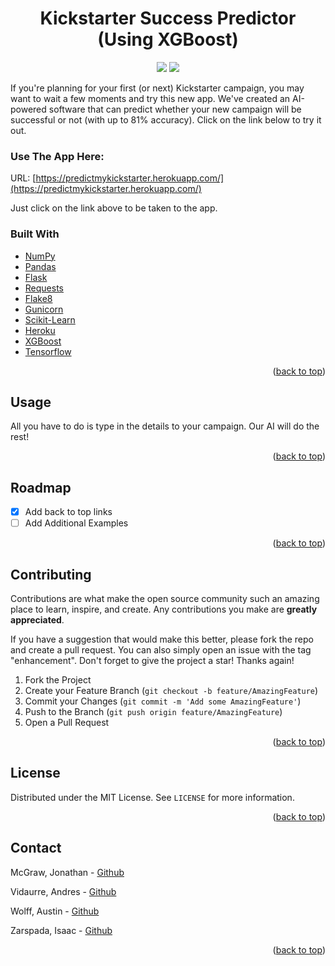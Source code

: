 <div id="top"></div>

<h1 align="center">
Kickstarter Success Predictor <br>(Using XGBoost)
</h1>

<p align="center">
    <img src="https://img.shields.io/badge/CONTRIBUTORS-4-green?style=for-the-badge"/><a href="https://github.com/Build-Week-Dec-21-Spotify-2/Build-Week-Dec-21-Spotify-2/graphs/contributors"></a>
    <img src="https://img.shields.io/badge/LICENSE-MIT-green?style=for-the-badge"/><a href="https://github.com/Build-Week-Dec-21-Spotify-2/Build-Week-Dec-21-Spotify-2/blob/main/LICENSE"></a>
</p>

<!-- [![Contributors][contributors-shield]][contributors-url]
[![MIT License][license-shield]][license-url] -->

<!-- ABOUT THE PROJECT -->
If you're planning for your first (or next) Kickstarter campaign, you may want to wait a few moments and try this new app. We've created an AI-powered software that can predict whether your new campaign will be successful or not (with up to 81% accuracy). Click on the link below to try it out.

### Use The App Here:
URL: [https://predictmykickstarter.herokuapp.com/](https://predictmykickstarter.herokuapp.com/)

Just click on the link above to be taken to the app.

### Built With

* [NumPy](https://numpy.org/)
* [Pandas](https://pandas.pydata.org/)
* [Flask](https://flask.palletsprojects.com/en/2.0.x/)
* [Requests](https://pypi.org/project/requests/)
* [Flake8](https://flake8.pycqa.org/en/latest/)
* [Gunicorn](https://gunicorn.org/)
* [Scikit-Learn](https://scikit-learn.org/stable/)
* [Heroku](https://www.heroku.com/)
* [XGBoost](https://xgboost.readthedocs.io/en/stable/)
* [Tensorflow](https://www.tensorflow.org/)


<p align="right">(<a href="#top">back to top</a>)</p>


<!-- USAGE EXAMPLES -->
## Usage

All you have to do is type in the details to your campaign. Our AI will do the rest!

<p align="right">(<a href="#top">back to top</a>)</p>


<!-- ROADMAP -->
## Roadmap

- [x] Add back to top links
- [ ] Add Additional Examples

<p align="right">(<a href="#top">back to top</a>)</p>


<!-- CONTRIBUTING -->
## Contributing

Contributions are what make the open source community such an amazing place to learn, inspire, and create. Any contributions you make are **greatly appreciated**.

If you have a suggestion that would make this better, please fork the repo and create a pull request. You can also simply open an issue with the tag "enhancement".
Don't forget to give the project a star! Thanks again!

1. Fork the Project
2. Create your Feature Branch (`git checkout -b feature/AmazingFeature`)
3. Commit your Changes (`git commit -m 'Add some AmazingFeature'`)
4. Push to the Branch (`git push origin feature/AmazingFeature`)
5. Open a Pull Request

<p align="right">(<a href="#top">back to top</a>)</p>


<!-- LICENSE -->
## License

Distributed under the MIT License. See `LICENSE` for more information.

<p align="right">(<a href="#top">back to top</a>)</p>


<!-- CONTACT -->
## Contact

McGraw, Jonathan - [Github](https://github.com/scorpionsting6x3)

Vidaurre, Andres - [Github](https://github.com/andresmvidaurre)

Wolff, Austin - [Github](https://github.com/AustinJamesWolff)

Zarspada, Isaac - [Github](https://github.com/IsaacDS33)

<p align="right">(<a href="#top">back to top</a>)</p>



<!-- MARKDOWN LINKS & IMAGES -->
<!-- https://www.markdownguide.org/basic-syntax/#reference-style-links -->
[contributors-shield]: https://img.shields.io/badge/CONTRIBUTORS-4-green?style=for-the-badge
[contributors-url]: https://github.com/Kickstarter-Build-Week/Project/graphs/contributors
[license-shield]: https://img.shields.io/badge/LICENSE-MIT-green?style=for-the-badge
[license-url]: https://github.com/Kickstarter-Build-Week/Project/blob/main/LICENSE

